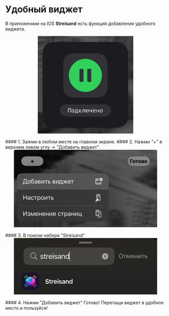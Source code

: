 # Удобный виджет
В приложениии на IOS **Streisand** есть функция добавления удобного виджета.   
<div style="text-align: center;">
  <img src="/media/IMG_1137.PNG" width="300" />
    <p></p>
</div>
#### 1. Зажми в любом месте на главном экране.  
#### 2. Нажми "+" в верхнем левом углу -> "Добавить виджет".  
<div style="text-align: center;">
  <img src="/media/IMG_1134.PNG" width="450" />
    <p></p>
</div>
#### 3. В поиске набери "Streisand"  
<div style="text-align: center;">
  <img src="/media/IMG_1135.PNG" width="450" />
    <p></p>
</div>
#### 4. Нажми "Добавить виджет"  
Готово! Перетащи виджет в удобное место и пользуйся!